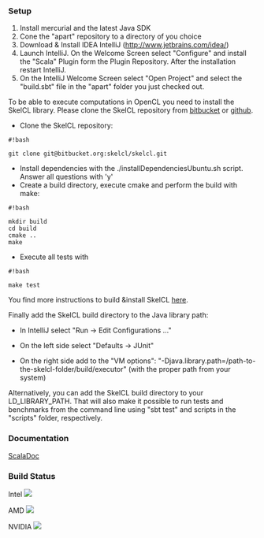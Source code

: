### Setup ###

1. Install mercurial and the latest Java SDK
2. Cone the "apart" repository to a directory of you choice
2. Download & Install IDEA IntelliJ (http://www.jetbrains.com/idea/)
3. Launch IntelliJ. On the Welcome Screen select "Configure" and install the "Scala" Plugin form the Plugin Repository. After the installation restart IntelliJ.
4. On the IntelliJ Welcome Screen select "Open Project" and select the "build.sbt" file in the "apart" folder you just checked out.

To be able to execute computations in OpenCL you need to install the SkelCL library.
Please clone the SkelCL repository from [bitbucket](https://bitbucket.org/skelcl/skelcl) or [github](https://github.com/skelcl/skelcl).

*  Clone the SkelCL repository: 
```
#!bash

git clone git@bitbucket.org:skelcl/skelcl.git
```
* Install dependencies with the ./installDependenciesUbuntu.sh script. Answer all questions with 'y'
* Create a build directory, execute cmake and perform the build with make:
```
#!bash

mkdir build
cd build
cmake ..
make
```
* Execute all tests with 
```
#!bash

make test
```

You find more instructions to build &install SkelCL [here](https://github.com/skelcl/skelcl/wiki).

Finally add the SkelCL build directory to the Java library path:

* In IntelliJ select "Run -> Edit Configurations ..."

* On the left side select "Defaults -> JUnit"

* On the right side add to the "VM options": "-Djava.library.path=/path-to-the-skelcl-folder/build/executor" (with the proper path from your system)

Alternatively, you can add the SkelCL build directory to your LD_LIBRARY_PATH. That will also make it possible to run tests and benchmarks from the command line using "sbt test" and scripts in the "scripts" folder, respectively.

### Documentation ###

[ScalaDoc](http://pamina:8080/job/apart-amd/branch/default/javadoc/#package)

### Build Status ###

Intel ![](http://pamina:8080/job/apart-intel/branch/default/badge/icon)

AMD ![](http://pamina:8080/job/apart-amd/branch/default/badge/icon)

NVIDIA ![](http://pamina:8080/job/apart-nvidia/branch/default/badge/icon)
